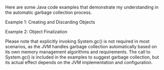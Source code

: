 Here are some Java code examples that demonstrate my understanding in the automatic garbage collection process.

Example 1: Creating and Discarding Objects

Example 2: Object Finalization


Please note that explicitly invoking System.gc() is not required in most scenarios, as the JVM handles garbage collection automatically based on its own memory management algorithms and requirements. 
The call to System.gc() is included in the examples to suggest garbage collection, but its actual effect depends on the JVM implementation and configuration.
